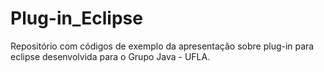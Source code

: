 # Plug-in_Eclipse
Repositório com códigos de exemplo da apresentação sobre plug-in para eclipse desenvolvida para o Grupo Java - UFLA.
